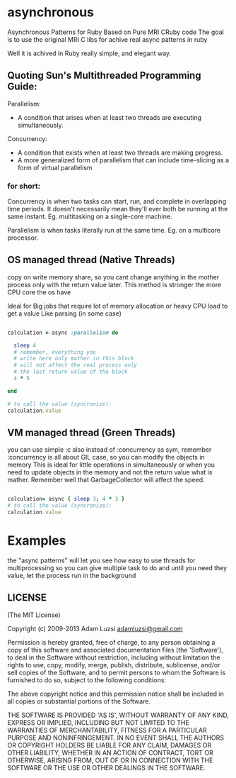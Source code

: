 asynchronous
============

Asynchronous Patterns for Ruby Based on Pure MRI CRuby code
The goal is to use the original MRI C libs for achive
real async patterns in ruby

Well it is achived in Ruby really simple, and elegant way.


## Quoting Sun's Multithreaded Programming Guide:

Parallelism: 
- A condition that arises when at least two threads are executing simultaneously.

Concurrency: 
- A condition that exists when at least two threads are making progress. 
- A more generalized form of parallelism that can include time-slicing as a form of virtual parallelism

### for short:

Concurrency is when two tasks can start, run, and complete in overlapping time periods.
It doesn't necessarily mean they'll ever both be running at the same instant.
Eg. multitasking on a single-core machine.

Parallelism is when tasks literally run at the same time.
Eg. on a multicore processor.


## OS managed thread (Native Threads)

copy on write memory share,
so you cant change anything in the mother process
only with the return value later.
This method is stronger the more CPU core the os have

Ideal for Big jobs that require lot of memory allocation or
heavy CPU load to get a value
Like parsing (in some case)

```ruby

calculation = async :parallelism do

  sleep 4
  # remember, everything you
  # write here only mather in this block
  # will not affect the real process only
  # the last return value of the block
  4 * 5

end

# to call the value (syncronize):
calculation.value

```

## VM managed thread (Green Threads)

you can use simple :c also instead of :concurrency as sym,
remember :concurrency is all about GIL case, so
you can modify the objects in memory
This is ideal for little operations in simultaneously or
when you need to update objects in the memory and not the
return value what is mather.
Remember well that GarbageCollector will affect the speed.

```ruby

calculation= async { sleep 3; 4 * 3 }
# to call the value (syncronize):
calculation.value

```
# Examples

the "async patterns" will let you see how easy to use threads 
for multiprocessing so you can give multiple task to do and
until you need they value, let the process run in the background

## LICENSE

(The MIT License)

Copyright (c) 2009-2013 Adam Luzsi <adamluzsi@gmail.com>

Permission is hereby granted, free of charge, to any person obtaining
a copy of this software and associated documentation files (the
'Software'), to deal in the Software without restriction, including
without limitation the rights to use, copy, modify, merge, publish,
distribute, sublicense, and/or sell copies of the Software, and to
permit persons to whom the Software is furnished to do so, subject to
the following conditions:

The above copyright notice and this permission notice shall be
included in all copies or substantial portions of the Software.

THE SOFTWARE IS PROVIDED 'AS IS', WITHOUT WARRANTY OF ANY KIND,
EXPRESS OR IMPLIED, INCLUDING BUT NOT LIMITED TO THE WARRANTIES OF
MERCHANTABILITY, FITNESS FOR A PARTICULAR PURPOSE AND NONINFRINGEMENT.
IN NO EVENT SHALL THE AUTHORS OR COPYRIGHT HOLDERS BE LIABLE FOR ANY
CLAIM, DAMAGES OR OTHER LIABILITY, WHETHER IN AN ACTION OF CONTRACT,
TORT OR OTHERWISE, ARISING FROM, OUT OF OR IN CONNECTION WITH THE
SOFTWARE OR THE USE OR OTHER DEALINGS IN THE SOFTWARE.
